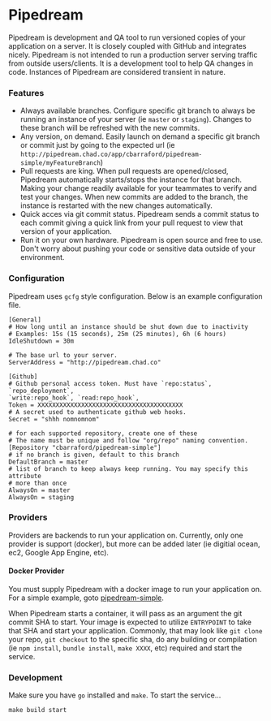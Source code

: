 Pipedream
=========

Pipedream is development and QA tool to run versioned copies of your
application on a server. It is closely coupled with GitHub and integrates
nicely. Pipedream is not intended to run a production server serving traffic
from outside users/clients. It is a development tool to help QA changes in
code. Instances of Pipedream are considered transient in nature.

### Features
 * Always available branches. Configure specific git branch to always be
   running an instance of your server (ie `master` or `staging`). Changes to
these branch will be refreshed with the new commits.
 * Any version, on demand. Easily launch on demand a specific git branch or
   commit just by going to the expected url (ie
`http://pipedream.chad.co/app/cbarraford/pipedream-simple/myFeatureBranch`)
 * Pull requests are king. When pull requests are opened/closed, Pipedream
   automatically starts/stops the instance for that branch. Making your change
readily available for your teammates to verify and test your changes. When new
commits are added to the branch, the instance is restarted with the new
changes automatically.
 * Quick acces via git commit status. Pipedream sends a commit status to each
   commit giving a quick link from your pull request to view that version of
your application.
 * Run it on your own hardware. Pipedream is open source and free to use.
   Don't worry about pushing your code or sensitive data outside of your
environment.


### Configuration
Pipedream uses `gcfg` style configuration. Below is an example configuration
file.

```
[General]
# How long until an instance should be shut down due to inactivity
# Examples: 15s (15 seconds), 25m (25 minutes), 6h (6 hours)
IdleShutdown = 30m

# The base url to your server.
ServerAddress = "http://pipedream.chad.co"

[Github]
# Github personal access token. Must have `repo:status`, `repo_deployment`,
`write:repo_hook`, `read:repo_hook`,
Token = XXXXXXXXXXXXXXXXXXXXXXXXXXXXXXXXXXXXXXXX
# A secret used to authenticate github web hooks. 
Secret = "shhh nomnomnom"

# for each supported repository, create one of these
# The name must be unique and follow "org/repo" naming convention.
[Repository "cbarraford/pipedream-simple"]
# if no branch is given, default to this branch
DefaultBranch = master
# list of branch to keep always keep running. You may specify this attribute
# more than once
AlwaysOn = master
AlwaysOn = staging
```

### Providers
Providers are backends to run your application on. Currently, only one
provider is support (docker), but more can be added later (ie digitial ocean,
ec2, Google App Engine, etc).

#### Docker Provider
You must supply Pipedream with a docker image to run your application on. For
a simple example, goto
[pipedream-simple](https://github.com/cbarraford/pipedream-simple).

When Pipedream starts a container, it will pass as an argument the git commit
SHA to start. Your image is expected to utilize `ENTRYPOINT` to take that SHA
and start your application. Commonly, that may look like `git clone` your
repo, `git checkout` to the specific sha, do any building or compilation (ie
`npm install`, `bundle install`, `make XXXX`, etc) required and start the
service. 

### Development
Make sure you have `go` installed and `make`. To start the service... 
```
make build start
```
